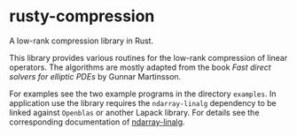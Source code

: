 # rusty-compression
A low-rank compression library in Rust.

This library provides various routines for the low-rank compression of
linear operators. The algorithms are mostly adapted from the book
*Fast direct solvers for elliptic PDEs* by Gunnar Martinsson.

For examples see the two example programs in the directory `examples`.
In application use the library requires the `ndarray-linalg` dependency
to be linked against `Openblas` or another Lapack library. For details
see the corresponding documentation of [ndarray-linalg](https://github.com/rust-ndarray/ndarray-linalg).

